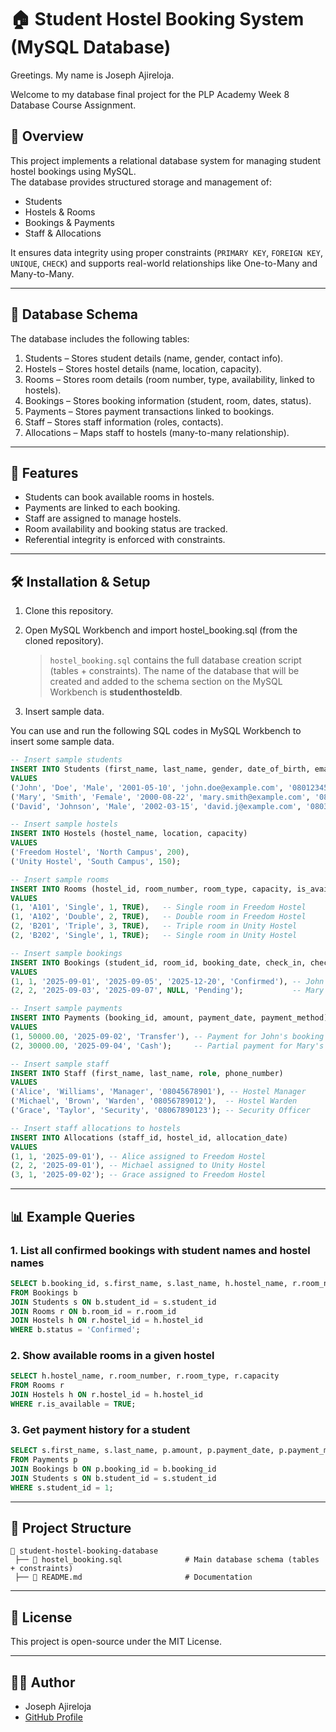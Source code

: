
# 🏠 Student Hostel Booking System (MySQL Database)
Greetings.
My name is Joseph Ajireloja.

Welcome to my database final project for the PLP Academy Week 8 Database Course Assignment.

## 📌 Overview
This project implements a relational database system for managing student hostel bookings using MySQL.  
The database provides structured storage and management of:
- Students
- Hostels & Rooms
- Bookings & Payments
- Staff & Allocations  

It ensures data integrity using proper constraints (`PRIMARY KEY`, `FOREIGN KEY`, `UNIQUE`, `CHECK`) and supports real-world relationships like One-to-Many and Many-to-Many.

---

## 📂 Database Schema
The database includes the following tables:

1. Students – Stores student details (name, gender, contact info).  
2. Hostels – Stores hostel details (name, location, capacity).  
3. Rooms – Stores room details (room number, type, availability, linked to hostels).  
4. Bookings – Stores booking information (student, room, dates, status).  
5. Payments – Stores payment transactions linked to bookings.  
6. Staff – Stores staff information (roles, contacts).  
7. Allocations – Maps staff to hostels (many-to-many relationship).  

---

## 🔑 Features
- Students can book available rooms in hostels.  
- Payments are linked to each booking.  
- Staff are assigned to manage hostels.  
- Room availability and booking status are tracked.  
- Referential integrity is enforced with constraints.  

---

## 🛠️ Installation & Setup

1. Clone this repository. 
   
2. Open MySQL Workbench and import hostel_booking.sql (from the cloned repository).

   > `hostel_booking.sql` contains the full database creation script (tables + constraints). The name of the database that will be created and added to the schema section on the MySQL Workbench is **studenthosteldb**.

3. Insert sample data. 

You can use and run the following SQL codes in MySQL Workbench to insert some sample data.

```sql
-- Insert sample students
INSERT INTO Students (first_name, last_name, gender, date_of_birth, email, phone_number)
VALUES 
('John', 'Doe', 'Male', '2001-05-10', 'john.doe@example.com', '08012345678'),
('Mary', 'Smith', 'Female', '2000-08-22', 'mary.smith@example.com', '08023456789'),
('David', 'Johnson', 'Male', '2002-03-15', 'david.j@example.com', '08034567890');

-- Insert sample hostels
INSERT INTO Hostels (hostel_name, location, capacity)
VALUES
('Freedom Hostel', 'North Campus', 200),
('Unity Hostel', 'South Campus', 150);

-- Insert sample rooms
INSERT INTO Rooms (hostel_id, room_number, room_type, capacity, is_available)
VALUES
(1, 'A101', 'Single', 1, TRUE),   -- Single room in Freedom Hostel
(1, 'A102', 'Double', 2, TRUE),   -- Double room in Freedom Hostel
(2, 'B201', 'Triple', 3, TRUE),   -- Triple room in Unity Hostel
(2, 'B202', 'Single', 1, TRUE);   -- Single room in Unity Hostel

-- Insert sample bookings
INSERT INTO Bookings (student_id, room_id, booking_date, check_in, check_out, status)
VALUES
(1, 1, '2025-09-01', '2025-09-05', '2025-12-20', 'Confirmed'), -- John booked A101
(2, 2, '2025-09-03', '2025-09-07', NULL, 'Pending');           -- Mary booked A102 (pending)

-- Insert sample payments
INSERT INTO Payments (booking_id, amount, payment_date, payment_method)
VALUES
(1, 50000.00, '2025-09-02', 'Transfer'), -- Payment for John's booking
(2, 30000.00, '2025-09-04', 'Cash');     -- Partial payment for Mary's booking

-- Insert sample staff
INSERT INTO Staff (first_name, last_name, role, phone_number)
VALUES
('Alice', 'Williams', 'Manager', '08045678901'), -- Hostel Manager
('Michael', 'Brown', 'Warden', '08056789012'),  -- Hostel Warden
('Grace', 'Taylor', 'Security', '08067890123'); -- Security Officer

-- Insert staff allocations to hostels
INSERT INTO Allocations (staff_id, hostel_id, allocation_date)
VALUES
(1, 1, '2025-09-01'), -- Alice assigned to Freedom Hostel
(2, 2, '2025-09-01'), -- Michael assigned to Unity Hostel
(3, 1, '2025-09-02'); -- Grace assigned to Freedom Hostel

```
---

## 📊 Example Queries

### 1. List all confirmed bookings with student names and hostel names

```sql
SELECT b.booking_id, s.first_name, s.last_name, h.hostel_name, r.room_number, b.status
FROM Bookings b
JOIN Students s ON b.student_id = s.student_id
JOIN Rooms r ON b.room_id = r.room_id
JOIN Hostels h ON r.hostel_id = h.hostel_id
WHERE b.status = 'Confirmed';
```

### 2. Show available rooms in a given hostel

```sql
SELECT h.hostel_name, r.room_number, r.room_type, r.capacity
FROM Rooms r
JOIN Hostels h ON r.hostel_id = h.hostel_id
WHERE r.is_available = TRUE;
```

### 3. Get payment history for a student

```sql
SELECT s.first_name, s.last_name, p.amount, p.payment_date, p.payment_method
FROM Payments p
JOIN Bookings b ON p.booking_id = b.booking_id
JOIN Students s ON b.student_id = s.student_id
WHERE s.student_id = 1;
```

---

## 📂 Project Structure

```
📁 student-hostel-booking-database
 ├── 📄 hostel_booking.sql              # Main database schema (tables + constraints)
 ├── 📄 README.md                       # Documentation
```

---

## 📜 License

This project is open-source under the MIT License.

---

## 👨‍💻 Author

* Joseph Ajireloja
* [GitHub Profile](https://github.com/josephajire)
